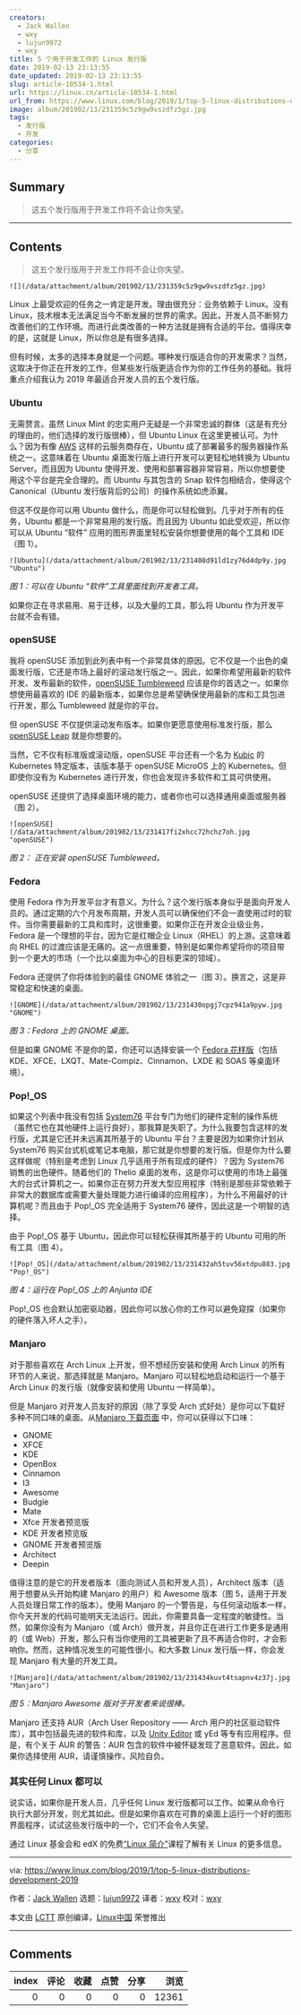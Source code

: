 ```yaml
---
creators:
  - Jack Wallen
  - wxy
  - lujun9972
  - wxy
title: 5 个用于开发工作的 Linux 发行版
date: 2019-02-13 23:13:55
date_updated: 2019-02-13 23:13:55
slug: article-10534-1.html
url: https://linux.cn/article-10534-1.html
url_from: https://www.linux.com/blog/2019/1/top-5-linux-distributions-development-2019
image: album/201902/13/231359c5z9gw9vszdfz5gz.jpg
tags:
  - 发行版
  - 开发
categories:
  - 分享
---
```


## Summary

> 这五个发行版用于开发工作将不会让你失望。

***

<!-- more -->

## Contents

> 
> 这五个发行版用于开发工作将不会让你失望。
> 
> 
> 

`![](/data/attachment/album/201902/13/231359c5z9gw9vszdfz5gz.jpg)`

Linux 上最受欢迎的任务之一肯定是开发。理由很充分：业务依赖于 Linux。没有 Linux，技术根本无法满足当今不断发展的世界的需求。因此，开发人员不断努力改善他们的工作环境。而进行此类改善的一种方法就是拥有合适的平台。值得庆幸的是，这就是 Linux，所以你总是有很多选择。

但有时候，太多的选择本身就是一个问题。哪种发行版适合你的开发需求？当然，这取决于你正在开发的工作，但某些发行版更适合作为你的工作任务的基础。我将重点介绍我认为 2019 年最适合开发人员的五个发行版。

### Ubuntu

无需赘言。虽然 Linux Mint 的忠实用户无疑是一个非常忠诚的群体（这是有充分的理由的，他们选择的发行版很棒），但 Ubuntu Linux 在这里更被认可。为什么？因为有像 [AWS](https://aws.amazon.com/) 这样的云服务商存在，Ubuntu 成了部署最多的服务器操作系统之一。这意味着在 Ubuntu 桌面发行版上进行开发可以更轻松地转换为 Ubuntu Server。而且因为 Ubuntu 使得开发、使用和部署容器非常容易，所以你想要使用这个平台是完全合理的。而 Ubuntu 与其包含的 Snap 软件包相结合，使得这个 Canonical（Ubuntu 发行版背后的公司）的操作系统如虎添翼。

但这不仅是你可以用 Ubuntu 做什么，而是你可以轻松做到。几乎对于所有的任务，Ubuntu 都是一个非常易用的发行版。而且因为 Ubuntu 如此受欢迎，所以你可以从 Ubuntu “软件” 应用的图形界面里轻松安装你想要使用的每个工具和 IDE（图 1）。

`![Ubuntu](/data/attachment/album/201902/13/231408d91ld1zy76d4dp9y.jpg "Ubuntu")`

*图 1：可以在 Ubuntu “软件”工具里面找到开发者工具。*

如果你正在寻求易用、易于迁移，以及大量的工具，那么将 Ubuntu 作为开发平台就不会有错。

### openSUSE

我将 openSUSE 添加到此列表中有一个非常具体的原因。它不仅是一个出色的桌面发行版，它还是市场上最好的滚动发行版之一。因此，如果你希望用最新的软件开发、发布最新的软件，[openSUSE Tumbleweed](https://en.opensuse.org/Portal:Tumbleweed) 应该是你的首选之一。如果你想使用最喜欢的 IDE 的最新版本，如果你总是希望确保使用最新的库和工具包进行开发，那么 Tumbleweed 就是你的平台。

但 openSUSE 不仅提供滚动发布版本。如果你更愿意使用标准发行版，那么 [openSUSE Leap](https://en.opensuse.org/Portal:Leap) 就是你想要的。

当然，它不仅有标准版或滚动版，openSUSE 平台还有一个名为 [Kubic](https://software.opensuse.org/distributions/tumbleweed) 的 Kubernetes 特定版本，该版本基于 openSUSE MicroOS 上的 Kubernetes。但即使你没有为 Kubernetes 进行开发，你也会发现许多软件和工具可供使用。

openSUSE 还提供了选择桌面环境的能力，或者你也可以选择通用桌面或服务器（图 2）。

`![openSUSE](/data/attachment/album/201902/13/231417fi2xhcc72hchz7oh.jpg "openSUSE")`

*图 2： 正在安装 openSUSE Tumbleweed。*

### Fedora

使用 Fedora 作为开发平台才有意义。为什么？这个发行版本身似乎是面向开发人员的。通过定期的六个月发布周期，开发人员可以确保他们不会一直使用过时的软件。当你需要最新的工具和库时，这很重要。如果你正在开发企业级业务，Fedora 是一个理想的平台，因为它是红帽企业 Linux（RHEL）的上游。这意味着向 RHEL 的过渡应该是无痛的。这一点很重要，特别是如果你希望将你的项目带到一个更大的市场（一个比以桌面为中心的目标更深的领域）。

Fedora 还提供了你将体验到的最佳 GNOME 体验之一（图 3）。换言之，这是非常稳定和快速的桌面。

`![GNOME](/data/attachment/album/201902/13/231430opgj7cpz941a9pyw.jpg "GNOME")`

*图 3：Fedora 上的 GNOME 桌面。*

但是如果 GNOME 不是你的菜，你还可以选择安装一个 [Fedora 花样版](https://spins.fedoraproject.org/)（包括 KDE、XFCE、LXQT、Mate-Compiz、Cinnamon、LXDE 和 SOAS 等桌面环境）。

### Pop!\_OS

如果这个列表中我没有包括 [System76](https://system76.com/) 平台专门为他们的硬件定制的操作系统（虽然它也在其他硬件上运行良好），那我算是失职了。为什么我要包含这样的发行版，尤其是它还并未远离其所基于的 Ubuntu 平台？主要是因为如果你计划从 System76 购买台式机或笔记本电脑，那它就是你想要的发行版。但是你为什么要这样做呢（特别是考虑到 Linux 几乎适用于所有现成的硬件）？因为 System76 销售的出色硬件。随着他们的 Thelio 桌面的发布，这是你可以使用的市场上最强大的台式计算机之一。如果你正在努力开发大型应用程序（特别是那些非常依赖于非常大的数据库或需要大量处理能力进行编译的应用程序），为什么不用最好的计算机呢？而且由于 Pop!\_OS 完全适用于 System76 硬件，因此这是一个明智的选择。

由于 Pop!\_OS 基于 Ubuntu，因此你可以轻松获得其所基于的 Ubuntu 可用的所有工具（图 4）。

`![Pop!_OS](/data/attachment/album/201902/13/231432ah5tuv56xtdpu883.jpg "Pop!_OS")`

*图 4：运行在 Pop!\_OS 上的 Anjunta IDE*

Pop!\_OS 也会默认加密驱动器，因此你可以放心你的工作可以避免窥探（如果你的硬件落入坏人之手）。

### Manjaro

对于那些喜欢在 Arch Linux 上开发，但不想经历安装和使用 Arch Linux 的所有环节的人来说，那选择就是 Manjaro。Manjaro 可以轻松地启动和运行一个基于 Arch Linux 的发行版（就像安装和使用 Ubuntu 一样简单）。

但是 Manjaro 对开发人员友好的原因（除了享受 Arch 式好处）是你可以下载好多种不同口味的桌面。从[Manjaro 下载页面](https://manjaro.org/download/) 中，你可以获得以下口味：

* GNOME
* XFCE
* KDE
* OpenBox
* Cinnamon
* I3
* Awesome
* Budgie
* Mate
* Xfce 开发者预览版
* KDE 开发者预览版
* GNOME 开发者预览版
* Architect
* Deepin

值得注意的是它的开发者版本（面向测试人员和开发人员），Architect 版本（适用于想要从头开始构建 Manjaro 的用户）和 Awesome 版本（图 5，适用于开发人员处理日常工作的版本）。使用 Manjaro 的一个警告是，与任何滚动版本一样，你今天开发的代码可能明天无法运行。因此，你需要具备一定程度的敏捷性。当然，如果你没有为 Manjaro（或 Arch）做开发，并且你正在进行工作更多是通用的（或 Web）开发，那么只有当你使用的工具被更新了且不再适合你时，才会影响你。然而，这种情况发生的可能性很小。和大多数 Linux 发行版一样，你会发现 Manjaro 有大量的开发工具。

`![Manjaro](/data/attachment/album/201902/13/231434kuvt4tsapnv4z37j.jpg "Manjaro")`

*图 5：Manjaro Awesome 版对于开发者来说很棒。*

Manjaro 还支持 AUR（Arch User Repository —— Arch 用户的社区驱动软件库），其中包括最先进的软件和库，以及 [Unity Editor](https://unity3d.com/unity/editor) 或 yEd 等专有应用程序。但是，有个关于 AUR 的警告：AUR 包含的软件中被怀疑发现了恶意软件。因此，如果你选择使用 AUR，请谨慎操作，风险自负。

### 其实任何 Linux 都可以

说实话，如果你是开发人员，几乎任何 Linux 发行版都可以工作。如果从命令行执行大部分开发，则尤其如此。但是如果你喜欢在可靠的桌面上运行一个好的图形界面程序，试试这些发行版中的一个，它们不会令人失望。

通过 Linux 基金会和 edX 的免费[“Linux 简介”](https://training.linuxfoundation.org/linux-courses/system-administration-training/introduction-to-linux)课程了解有关 Linux 的更多信息。

---

via: <https://www.linux.com/blog/2019/1/top-5-linux-distributions-development-2019>

作者：[Jack Wallen](https://www.linux.com/users/jlwallen) 选题：[lujun9972](https://github.com/lujun9972) 译者：[wxy](https://github.com/wxy) 校对：[wxy](https://github.com/wxy)

本文由 [LCTT](https://github.com/LCTT/TranslateProject) 原创编译，[Linux中国](https://linux.cn/) 荣誉推出

***

## Comments


|   index |   评论 |   收藏 |   点赞 |   分享 |   浏览 |
|--------:|-------:|-------:|-------:|-------:|-------:|
|       0 |      0 |      0 |      0 |      0 |  12361 |
